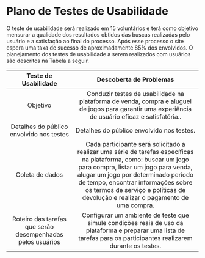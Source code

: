# Plano de Testes de Usabilidade

 O teste de usabilidade será realizado em 15 voluntários e terá como objetivo mensurar a qualidade dos resultados obtidos das buscas realizadas pelo usuário e a satisfação ao final do processo. Após esse processo o site espera uma taxa de sucesso de aproximadamente 85% dos envolvidos. O planejamento dos testes de usabilidade a serem realizados com usuários são descritos na Tabela a seguir.

 | Teste de Usabilidade 	| Descoberta de Problemas |
 |:---:	|:---:	|
 |Objetivo| Conduzir testes de usabilidade na plataforma de venda, compra e aluguel de jogos para garantir uma experiência de usuário eficaz e satisfatória..|
 | Detalhes do público envolvido nos testes	| Detalhes do público envolvido nos testes. |
 | Coleta de dados	| Cada participante será solicitado a realizar uma série de tarefas específicas na plataforma, como: buscar um jogo para compra, listar um jogo para venda, alugar um jogo por determinado período de tempo,  encontrar informações sobre os termos de serviço e políticas de devolução e realizar o pagamento de uma compra. |
 | Roteiro das tarefas que serão desempenhadas pelos usuários	|Configurar um ambiente de teste que simule condições reais de uso da plataforma e preparar uma lista de tarefas para os participantes realizarem durante os testes.|
